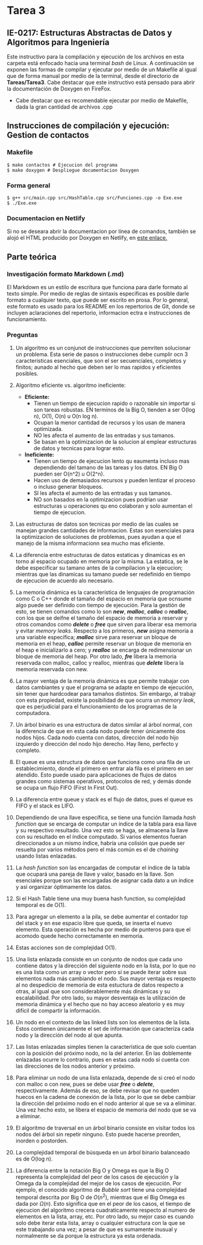 # Tarea 3
## IE-0217: Estructuras Abstractas de Datos y Algoritmos para Ingeniería

Este instructivo para la compilación y ejecución de los archivos en esta carpeta está enfocado hacia una terminal _bash_ de Linux.  A continuación se exponen las formas de compilar y ejecutar por medio de un Makefile al igual que de forma manual por medio de la terminal, desde el directorio de **Tareas/Tarea3**. Cabe destacar que este instructivo está pensado para abrir la documentación de Doxygen en FireFox.

- Cabe destacar que es recomendable ejecutar por medio de Makefile, dada la gran cantidad de archivos .cpp

## Instrucciones de compilación y ejecución: Gestion de contactos
### Makefile
```
$ make contactos # Ejecucion del programa
$ make doxygen # Despliegue documentacion Doxygen
``` 

### Forma general

```
$ g++ src/main.cpp src/HashTable.cpp src/Funciones.cpp -o Exe.exe
$ ./Exe.exe
``` 
### Documentacion en Netlify

Si no se deseara abrir la documentacion por línea de comandos, también se alojó el HTML producido por Doxygen en Netlify, en [este enlace.]()

## Parte teórica

### Investigación formato Markdown (.md)

El Markdown es un estilo de escritura que funciona para darle formato al texto simple. Por medio de reglas de sintaxis especificas es posible darle formato a cualquier texto, que puede ser escrito en prosa. Por lo general, este formato es usado para los README en los repertorios de Git, donde se incluyen aclaraciones del repertorio, informacion ectra e instrucciones de funcionamiento. 

### Preguntas

1. Un algoritmo es un conjunot de instrucciones que pemriten solucionar un problema. Esta serie de pasos o instrucciones debe cumplir ocn 3 caracteristicas esenciales, que son el ser secuenciales, completos y finitos; aunado al hecho que deben ser lo mas rapidos y eficientes posibles.

2.  Algoritmo eficiente vs. algoritmo ineficiente:
    - **Eficiente:** 
        - Tienen un tiempo de ejecucion rapido o razonable sin importar si son tareas robustas. EN terminos de la Big O, tienden a ser O(log n), O(1), O(n) u O(n log n).
        - Ocupan la menor cantidad de recursos y los usan de manera optimizada.
        - NO les afecta el aumento de las entradas y sus tamanos.
        - Se basan en la optimizacion de la solucion al emplear estructuras de datos y tecnicas para lograr esto.
    - **Ineficiente:**
        - Tienen un tiempo de ejecucion lento qu eaumenta incluso mas dependiendo del tamano de las tareas y los datos. EN Big O pueden ser O(n^2) u O(2^n).
        - Hacen uso de demasiados recursos y pueden lentizar el proceso o incluso generar bloqueos.
        - SI les afecta el aumento de las entradas y sus tamanos.
        - NO son basados en la optimizacion pues podrian usar estructuras u operaciones qu eno colaboran y solo aumentan el tiempo de ejecucion.
3. Las estructuras de datos son tecnicas por medio de las cuales se manejan grandes cantidades de informacion. Estas son esenciales para la optimizacion de soluciones de problemas, pues ayudan a que el manejo de la misma informacionn sea mucho mas eficiente.

4. La diferencia entre estructuras de datos estaticas y dinamicas es en torno al espacio ocupado en memoria por la misma. La estatica, se le debe especificar su tamano antes de la compilacion y la ejecucion; mientras que las dinamicas su tamano puede ser redefinido en tiempo de ejecucion de acuerdo  alo necesario. 
5. La memoria dinámica es la característica de lenguajes de programación como C o C++ donde el tamaño del espacio en memoria que ocnsume algo puede ser definido con tiempo de ejecución. Para la gestión de esto, se tienen comandos como lo son ***new***, ***malloc***, ***calloc*** o ***realloc***, con los que se deifne el tamaño del espacio de memoria a reservar y otros comandos como ***delete*** o ***free*** que sirven para liberar esa memoria y evitar _memory leaks_. Respecto a los primeros, ***new*** asigna memoria a una variable específica; ***malloc*** sirve para reservar un bloque de memoria en el heap, ***calloc*** permite reservar un bloque de memoria en el heap e inicializarlo a cero; y ***realloc*** se encarga de redimensionar un bloque de memoria del heap. Por otro lado, ***fre*** libera la memoria reservada con malloc, calloc y realloc, mientras que ***delete*** libera la memoria reservada con new.

6. La mayor ventaja de la memoria dinámica es que permite trabajar con datos cambiantes y que el programa se adapte en tiempo de ejecución, sin tener que hardcodear para tamaños distintos. Sin embargo, al trabajr con esta propiedad, existe la posibilidad de que ocurra un _memory leak_, que es perjudicial para el funcionamiento de los programas de la computadora. 

7.  Un árbol binario es una estructura de datos similar al árbol normal, con la diferencia de que en esta cada nodo puede tener únicamente dos nodos hijos. Cada nodo cuenta con datos, dirección del nodo hijo izquierdo y dirección del nodo hijo derecho. Hay lleno, perfecto y completo.

8. El queue es una estructura de datos que funciona como una fila de un establecimiento, donde el primero en entrar  ala fila es el primero en ser atendido. Esto puede usado para aplicaciones de flujos de datos grandes como sistemas operativos, protocolos de red, y demás donde se ocupa un flujo FIFO (First In First Out).

9. La diferencia entre queue y stack es el flujo de datos, pues el queue es FIFO y el stack es LIFO.

10. Dependiendo de una llave específica, se tiene una función llamada _hash function_ que se encarga de computar un índice de la tabla para esa llave y su respectivo resultado. Una vez esto se haga, se almacena la llave con su resultado en el índice computado. Si varios elementos fueran direccionados a un mismo índice, habría una colisión que puede ser resuelta por varios métodos pero el más común es el de _chaining_ usando listas enlazadas.

11. La _hash function_ son las encargadas de computar el índice de la tabla que ocupará una pareja de llave y valor, basado en la llave. Son esenciales porque son las encargadas de asignar cada dato a un índice y así organizar óptimamente los datos.

12. Si el Hash Table tiene una muy buena hash function, su complejidad temporal es de O(1).

13. Para agregar un elemento a la pila, se debe aumentar el contador _top_ del stack y en ese espacio libre que queda, se inserta el nuevo elemento. Esta operación es hecha por medio de punteros para que el acomodo quede hecho correctamente en memoria.

14. Estas acciones son de complejidad O(1).

15. Una lista enlazada consiste en un conjunto de nodos que cada uno contiene datos y la dirección del siguiente nodo en la lista, por lo que no es una lista como un array o vector pero sí se puede iterar sobre sus elementos nada más cambiando el nodo. Sus mayor ventaja es respecto al no despedicio de memoria de esta estuctura de datos respecto a otras, al igual que son considerablemente más dinámicas y su escalabilidad. Por otro lado, su mayor desventaja es la utilización de memoria dinámica y el hecho que no hay acceso aleatorio y es muy difícil de compartir la información.

16. Un nodo en el contexto de las linked lists son los elementos de la lista. Estos contienen únicamente el set de información que caracteriza cada nodo y la dirección del nodo al que apunta.

17. Las listas enlazadas simples tienen la característica de que solo cuentan con la posición del próximo nodo, no la del anterior. En las doblemente enlazadas ocurre lo contrario, pues en estas cada nodo sí cuenta con las direcciones de los nodos anterior y próximo.

18. Para eliminar un nodo de una lista enlazada, depende de si creó el nodo con malloc o con new, pues se debe usar ***free*** o ***delete***, respectivamente. Además de eso, se debe revisar que no queden huecos en la cadena de conexión de la lista, por lo que se debe cambiar la dirección del próximo nodo en el nodo anterior al que se va a eliminar. Una vez hecho esto, se libera el espacio de memoria del nodo que se va a eliminar.

19. El algoritmo de traversal en un árbol binario consiste en visitar todos los nodos del árbol sin repetir ninguno. Esto puede hacerse preorden, inorden o postorden.

20. La complejidad temporal de búsqueda en un árbol binario balanceado es de O(log n).

21. La diferencia entre la notación Big O y Omega es que la Big O representa la complejidad del peor de los casos de ejecución y la Omega da la complejidad del mejor de los casos de ejecución. Por ejemplo, el conocido algoritmo de _Bubble sort_ tiene una complejidad temporal descrita por Big O de $O(n^2)$, mientras que el Big Omega es dada por $\Omega (n)$. Esto significa que en el peor de los casos, el tiempo de ejecucion del algoritmo crecera cuadraticamente respecto al numero de elementos en la lista, array, etc. Por otro lado, su mejor caso es cuando solo debe iterar esta lista, array o cualquier estructura con la que se este trabajando una vez; a pesar de que es sumamente inusual y normalmente se da porque la estructura ya esta ordenada.